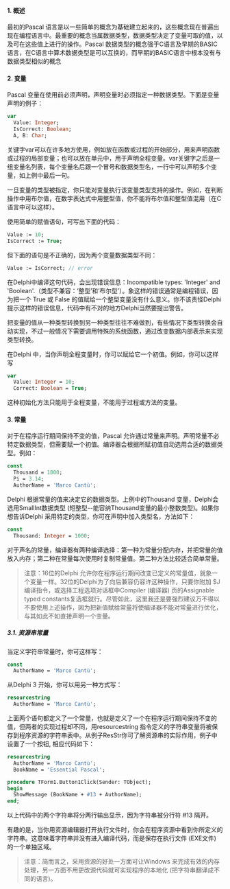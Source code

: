 #### 1. 概述

最初的Pascal 语言是以一些简单的概念为基础建立起来的，这些概念现在普遍出现在编程语言中。最重要的概念当属数据类型，数据类型决定了变量可取的值，以及可在这些值上进行的操作。Pascal 数据类型的概念强于C语言及早期的BASIC语言，在C语言中算术数据类型是可以互换的，而早期的BASIC语言中根本没有与数据类型相似的概念

#### 2. 变量

Pascal 变量在使用前必须声明，声明变量时必须指定一种数据类型。下面是变量声明的例子：

```pascal
var
  Value: Integer;
  IsCorrect: Boolean;
  A, B: Char;
```

关键字var可以在许多地方使用，例如放在函数或过程的开始部分，用来声明函数或过程的局部变量；也可以放在单元中，用于声明全程变量。var关键字之后是一组变量名列表，每个变量名后跟一个冒号和数据类型名，一行中可以声明多个变量，如上例中最后一句。

一旦变量的类型被指定，你只能对变量执行该变量类型支持的操作。例如，在判断操作中用布尔值，在数字表达式中用整型值，你不能将布尔值和整型值混用（在C语言中可以这样）。

使用简单的赋值语句，可写出下面的代码：

```pascal
Value := 10;
IsCorrect := True;
```
但下面的语句是不正确的，因为两个变量数据类型不同：

```pascal
Value := IsCorrect; // error

```

在Delphi中编译这句代码，会出现错误信息：Incompatible types: 'Integer' and 'Boolean'.（类型不兼容：‘整型’和‘布尔型’）。象这样的错误通常是编程错误，因为把一个 True 或 False 的值赋给一个整型变量没有什么意义。你不该责怪Delphi 提示这样的错误信息，代码中有不对的地方Delphi当然要提出警告。

把变量的值从一种类型转换到另一种类型往往不难做到，有些情况下类型转换会自动实现，不过一般情况下需要调用特殊的系统函数，通过改变数据内部表示来实现类型转换。

在Delphi 中，当你声明全程变量时，你可以赋给它一个初值。例如，你可以这样写

```pascal
var
  Value: Integer = 10;
  Correct: Boolean = True;
```

这种初始化方法只能用于全程变量，不能用于过程或方法的变量。


#### 3. 常量

对于在程序运行期间保持不变的值，Pascal 允许通过常量来声明。声明常量不必特定数据类型，但需要赋一个初值。编译器会根据所赋初值自动选用合适的数据类型。例如：

```pascal
const
  Thousand = 1000;
  Pi = 3.14;
  AuthorName = 'Marco Cantù';
```

Delphi 根据常量的值来决定它的数据类型。上例中的Thousand 变量，Delphi会选用SmallInt数据类型 (短整型--能容纳Thousand变量的最小整数类型)。如果你想告诉Delphi 采用特定的类型，你可在声明中加入类型名，方法如下：

```pascal
const
  Thousand: Integer = 1000;
```

对于声名的常量，编译器有两种编译选择：第一种为常量分配内存，并把常量的值放入内存；第二种在常量每次使用时复制常量值。第二种方法比较适合简单常量。

> 注意：16位的Delphi 允许你在程序运行期间改变已定义的常量值，就象一个变量一样。32位的Delphi为了向后兼容仍容许这种操作，只要你附加 $J 编译指令，或选择工程选项对话框中Compiler (编译器) 页的Assignable typed constants复选框就行。尽管如此，这里我还是要强烈建议万不得以不要使用上述操作，因为把新值赋给常量将使编译器不能对常量进行优化，与其如此不如直接声明一个变量。

##### 3.1. 资源串常量

当定义字符串常量时，你可这样写：

```pascal
const
  AuthorName = 'Marco Cantù';
```

从Delphi 3 开始，你可以用另一种方式写：

```pascal
resourcestring
  AuthorName = 'Marco Cantù';
```

上面两个语句都定义了一个常量，也就是定义了一个在程序运行期间保持不变的值，但两者的实现过程却不同，用resourcestring 指令定义的字符串变量将被保存到程序资源的字符串表中。从例子ResStr你可了解资源串的实际作用，例子中设置了一个按钮, 相应代码如下：

```pascal
resourcestring
  AuthorName = 'Marco Cantù';
  BookName = 'Essential Pascal';

procedure TForm1.Button1Click(Sender: TObject);
begin
  ShowMessage (BookName + #13 + AuthorName);
end;
```

以上代码中的两个字符串将分两行输出显示，因为字符串被分行符 #13 隔开。

有趣的是，当你用资源编辑器打开执行文件时，你会在程序资源中看到你所定义的字符串。这意味着字符串并没有进入编译代码，而是保存在执行文件 (EXE文件) 的一个单独区域。

> 注意：简而言之，采用资源的好处一方面可让Windows 来完成有效的内存处理，另一方面不用更改源代码就可实现程序的本地化 (把字符串翻译成不同的语言)。







